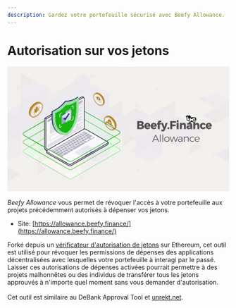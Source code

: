 ```yaml
---
description: Gardez votre portefeuille sécurisé avec Beefy Allowance.
---
```


# Autorisation sur vos jetons

![](../.gitbook/assets/allowance.png)

_Beefy Allowance_ vous permet de révoquer l'accès à votre portefeuille aux projets précédemment autorisés à dépenser vos jetons.

* Site: [https://allowance.beefy.finance/](https://allowance.beefy.finance/)

Forké depuis un [vérificateur d'autorisation de jetons](https://tac.dappstar.io/#/) sur Ethereum, cet outil est utilisé pour révoquer les permissions de dépenses des applications décentralisées avec lesquelles votre portefeuille à interagi par le passé. Laisser ces autorisations de dépenses activées pourrait permettre à des projets malhonnêtes ou des individus de transférer tous les jetons approuvés à n'importe quel moment sans vous demander d'autorisation. \
\
Cet outil est similaire au DeBank Approval Tool et [unrekt.net](https://app.unrekt.net/).
